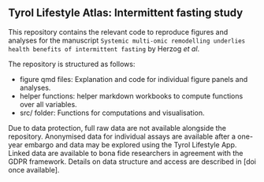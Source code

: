 ## Tyrol Lifestyle Atlas: Intermittent fasting study

This repository contains the relevant code to reproduce figures and analyses for the manuscript ``Systemic multi-omic remodelling underlies health benefits of intermittent fasting`` by Herzog *et al*.

The repository is structured as follows:
  
* figure qmd files: Explanation and code for individual figure panels and analyses.
* helper functions: helper markdown workbooks to compute functions over all variables.
* src/ folder: Functions for computations and visualisation.

Due to data protection, full raw data are not available alongside the repository. Anonymised data for individual assays are available after a one-year embargo and data may be explored using the Tyrol Lifestyle App. Linked data are available to bona fide researchers in agreement with the GDPR framework. Details on data structure and access are described in [doi once available].

